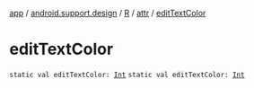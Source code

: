 [app](../../../index.md) / [android.support.design](../../index.md) / [R](../index.md) / [attr](index.md) / [editTextColor](.)

# editTextColor

`static val editTextColor: `[`Int`](https://kotlinlang.org/api/latest/jvm/stdlib/kotlin/-int/index.html)
`static val editTextColor: `[`Int`](https://kotlinlang.org/api/latest/jvm/stdlib/kotlin/-int/index.html)